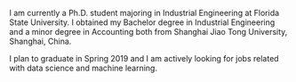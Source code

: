 I am currently a Ph.D. student majoring in Industrial Engineering at Florida State University. I obtained my Bachelor degree in Industrial Engineering and a minor degree in Accounting both from Shanghai Jiao Tong University, Shanghai, China.

I plan to graduate in Spring 2019 and I am actively looking for jobs related with data science and machine learning. 
